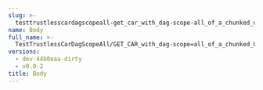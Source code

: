 ```yaml
---
slug: >-
  testtrustlesscardagscopeall-get_car_with_dag-scope-all_of_a_chunked_unixfs_file_(format-car)-body
name: Body
full_name: >-
  TestTrustlessCarDagScopeAll/GET_CAR_with_dag-scope=all_of_a_chunked_UnixFS_file_(format=car)/Body
versions:
  - dev-44b0eaa-dirty
  - v0.0.2
title: Body
---
```


